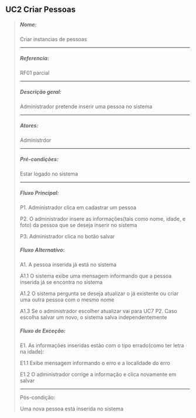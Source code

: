 ## UC2 Criar Pessoas
> ##### Nome:
>
> Criar instancias de pessoas
><hr>
> 
> ##### Referencia:
>
> RF01 parcial
><hr>
>
> ##### Descrição geral:
>
> Administrador pretende inserir uma pessoa no sistema
><hr>
>
> ##### Atores:
>
> Administrdor
><hr>
>
> ##### Pré-condições:
>
> Estar logado no sistema
><hr>
>
> ##### Fluxo Principal:
>
> P1. Administrador clica em cadastrar um pessoa
>
> P2. O administrador insere as informações(tais como nome, idade, e foto) da pessoa que se deseja inserir no sistema
>
> P3. Administrador clica no botão salvar
>
> ##### Fluxo Alternativo:
>
> A1. A pessoa inserida já está no sistema
>
> A1.1 O sistema exibe uma mensagem informando que a pessoa inserida já se encontra no sistema
>
> A1.2 O sistema pergunta se deseja atualizar o já existente ou criar uma outra pessoa com o mesmo nome
>
> A1.3 Se o administrador escolher atualizar vai para UC7 P2. Caso escolha salvar um novo, o sistema salva independentemente
>
> ##### Fluxo de Exceção:
>
> E1. As informações inseridas estão com o tipo errado(como ter letra na idade):
> 
> E1.1 Exibe mensagem informando o erro e a localidade do erro
>
> E1.2 O administrador corrige a informação e clica novamente em salvar
><hr>
>
> Pós-condição: 
>
> Uma nova pessoa está inserida no sistema
> 

